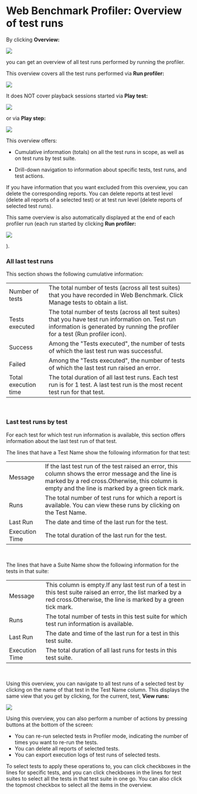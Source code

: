 # Web Benchmark Profiler: Overview of test runs

By clicking **Overview:**

![](/api/Web%20and%20app%20UIs/Testing%20your%20web%20application%20with%20USoft%20Web%20Benchmark/assets/ce7cba4e-a123-4304-b393-e7c12a0122af.png)

you can get an overview of all test runs performed by running the profiler.

This overview covers all the test runs performed via **Run profiler:** 

![](/api/Web%20and%20app%20UIs/Testing%20your%20web%20application%20with%20USoft%20Web%20Benchmark/assets/725f59da-7927-4bad-bde3-75a0595df1ee.png)

It does NOT cover playback sessions started via **Play test:**

![](/api/Web%20and%20app%20UIs/Testing%20your%20web%20application%20with%20USoft%20Web%20Benchmark/assets/17f55904-d682-47a0-814b-f1af87abd455.png)

or via **Play step:**

![](/api/Web%20and%20app%20UIs/Testing%20your%20web%20application%20with%20USoft%20Web%20Benchmark/assets/daa0d844-434e-4b16-bab6-4716ead45386.png)

This overview offers:

- Cumulative information (totals) on all the test runs in scope, as well as on test runs by test suite.

- Drill-down navigation to information about specific tests, test runs, and test actions.

If you have information that you want excluded from this overview, you can delete the corresponding reports. You can delete reports at test level (delete all reports of a selected test) or at test run level (delete reports of selected test runs).

This same overview is also automatically displayed at the end of each profiler run (each run started by clicking **Run profiler:**

![](/api/Web%20and%20app%20UIs/Testing%20your%20web%20application%20with%20USoft%20Web%20Benchmark/assets/353c0043-7a61-441a-a032-35d604feaa07.png)

).

### All last test runs

This section shows the following cumulative information:

|        |        |
|--------|--------|
|Number of tests|The total number of tests (across all test suites) that you have recorded in Web Benchmark. Click Manage tests to obtain a list.|
|Tests executed|The total number of tests (across all test suites) that you have test run information on. Test run information is generated by running the profiler for a test (Run profiler icon).|
|Success |Among the "Tests executed", the number of tests of which the last test run was successful.|
|Failed  |Among the "Tests executed", the number of tests of which the last test run raised an error.|
|Total execution time|The total duration of all last test runs. Each test run is for 1 test. A last test run is the most recent test run for that test.|



 

### Last test runs by test

For each test for which test run information is available, this section offers information about the last test run of that test.

The lines that have a Test Name show the following information for that test:

|        |        |
|--------|--------|
|Message |If the last test run of the test raised an error, this column shows the error message and the line is marked by a red cross.Otherwise, this column is empty and the line is marked by a green tick mark.|
|Runs    |The total number of test runs for which a report is available. You can view these runs by clicking on the Test Name.|
|Last Run|The date and time of the last run for the test.|
|Execution Time|The total duration of the last run for the test.|



 

The lines that have a Suite Name show the following information for the tests in that suite:

|        |        |
|--------|--------|
|Message |This column is empty.If any last test run of a test in this test suite raised an error, the list marked by a red cross.Otherwise, the line is marked by a green tick mark.|
|Runs    |The total number of tests in this test suite for which test run information is available.|
|Last Run|The date and time of the last run for a test in this test suite.|
|Execution Time|The total duration of all last runs for tests in this test suite.|



 

Using this overview, you can navigate to all test runs of a selected test by clicking on the name of that test in the Test Name column. This displays the same view that you get by clicking, for the current, test, **View runs:**

![](/api/Web%20and%20app%20UIs/Testing%20your%20web%20application%20with%20USoft%20Web%20Benchmark/assets/e97896a2-708b-49d9-bfee-23bee7ce8670.png)

Using this overview, you can also perform a number of actions by pressing buttons at the bottom of the screen:

- You can re-run selected tests in Profiler mode, indicating the number of times you want to re-run the tests.
- You can delete all reports of selected tests.
- You can export execution logs of test runs of selected tests.

To select tests to apply these operations to, you can click checkboxes in the lines for specific tests, and you can click checkboxes in the lines for test suites to select all the tests in that test suite in one go. You can also click the topmost checkbox to select all the items in the overview.